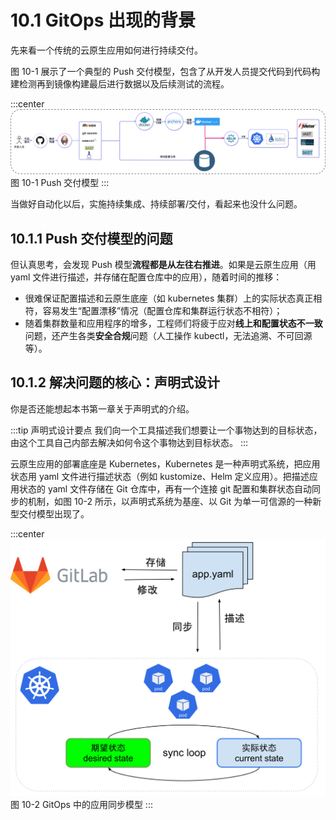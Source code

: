 # 10.1 GitOps 出现的背景

先来看一个传统的云原生应用如何进行持续交付。

图 10-1 展示了一个典型的 Push 交付模型，包含了从开发人员提交代码到代码构建检测再到镜像构建最后进行数据以及后续测试的流程。

:::center
  ![](../assets/cicd-push.png)<br/>
  图 10-1 Push 交付模型
:::

当做好自动化以后，实施持续集成、持续部署/交付，看起来也没什么问题。

## 10.1.1 Push 交付模型的问题

但认真思考，会发现 Push 模型**流程都是从左往右推进**。如果是云原生应用（用 yaml 文件进行描述，并存储在配置仓库中的应用），随着时间的推移：

- 很难保证配置描述和云原生底座（如 kubernetes 集群）上的实际状态真正相符，容易发生“配置漂移”情况（配置仓库和集群运行状态不相符）；
- 随着集群数量和应用程序的增多，工程师们将疲于应对**线上和配置状态不一致**问题，还产生各类**安全合规**问题（人工操作 kubectl，无法追溯、不可回源等）。

## 10.1.2 解决问题的核心：声明式设计

你是否还能想起本书第一章关于声明式的介绍。

:::tip 声明式设计要点
我们向一个工具描述我们想要让一个事物达到的目标状态，由这个工具自己内部去解决如何令这个事物达到目标状态。
:::

云原生应用的部署底座是 Kubernetes，Kubernetes 是一种声明式系统，把应用状态用 yaml 文件进行描述状态（例如 kustomize、Helm 定义应用）。把描述应用状态的 yaml 文件存储在 Git 仓库中，再有一个连接 git 配置和集群状态自动同步的机制，如图 10-2 所示，以声明式系统为基座、以 Git 为单一可信源的一种新型交付模型出现了。

:::center
  ![](../assets/gitops.svg)<br/>
  图 10-2 GitOps 中的应用同步模型
:::

